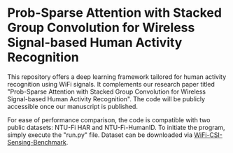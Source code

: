 #  Prob-Sparse Attention with Stacked Group Convolution for Wireless Signal-based Human Activity Recognition
This repository offers a deep learning framework tailored for human activity recognition using WiFi signals. It complements our research paper titled "Prob-Sparse Attention with Stacked Group Convolution for Wireless Signal-based Human Activity Recognition". The code will be publicly accessible once our manuscript is published.

For ease of performance comparison, the code is compatible with two public datasets: NTU-Fi HAR and NTU-Fi-HumanID. To initiate the program, simply execute the "run.py" file. Dataset can be downloaded via [WiFi-CSI-Sensing-Benchmark](https://github.com/xyanchen/WiFi-CSI-Sensing-Benchmark).

